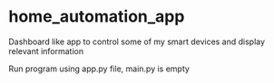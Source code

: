 # home_automation_app
Dashboard like app to control some of my smart devices and display relevant information

Run program using app.py file, main.py is empty
